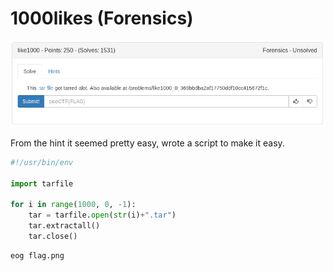 # 1000likes (Forensics)

![title](images/title.png)

From the hint it seemed pretty easy, wrote a script to make it easy.

```python
#!/usr/bin/env

import tarfile

for i in range(1000, 0, -1):
	tar = tarfile.open(str(i)+".tar")
	tar.extractall()
	tar.close()
```

```bash
eog flag.png
```


